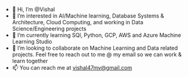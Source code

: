 - 👋 Hi, I’m @Vishal 
- 👀 I’m interested in AI/Machine learning, Database Systems & Architecture, Cloud Computing, and working in Data Science/Engineering projects 
- 🌱 I’m currently learning SQl, Python, GCP, AWS and Azure Machine Learning Studio
- 💞️ I’m looking to collaborate on Machine Learning and Data related projects. Feel free to reach out to me @ my email so we can work & learn together 
- 📫 You can reach me at vishal47mv@gmail.com 

<!---
Vishal-GitAccount/Vishal-GitAccount is a ✨ special ✨ repository because its `README.md` (this file) appears on your GitHub profile.
You can click the Preview link to take a look at your changes.
--->

